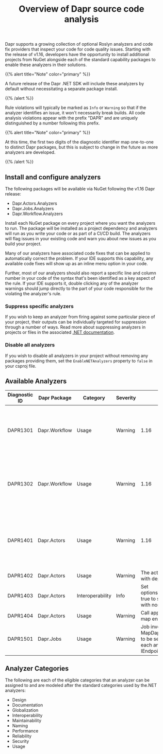﻿---
type: docs
title: "Overview of Dapr source code analysis"
linkTitle: "Code Analysis"
weight: 70000
description: Code analyzers and fixes for common Dapr issues
no_list: true
---

Dapr supports a growing collection of optional Roslyn analyzers and code fix providers that inspect your code for
code quality issues. Starting with the release of v1.16, developers have the opportunity to install additional projects
from NuGet alongside each of the standard capability packages to enable these analyzers in their solutions.

{{% alert title="Note" color="primary" %}}

A future release of the Dapr .NET SDK will include these analyzers by default without necessitating a separate package
install.

{{% /alert %}}

Rule violations will typically be marked as `Info` or `Warning` so that if the analyzer identifies an issue, it won't
necessarily break builds. All code analysis violations appear with the prefix "DAPR" and are uniquely distinguished
by a number following this prefix. 

{{% alert title="Note" color="primary" %}}

At this time, the first two digits of the diagnostic identifier map one-to-one to distinct Dapr packages, but this 
is subject to change in the future as more analyzers are developed.

{{% /alert %}}

## Install and configure analyzers
The following packages will be available via NuGet following the v1.16 Dapr release:
- Dapr.Actors.Analyzers
- Dapr.Jobs.Analyzers
- Dapr.Workflow.Analyzers

Install each NuGet package on every project where you want the analyzers to run. The package will be installed as a
project dependency and analyzers will run as you write your code or as part of a CI/CD build. The analyzers will flag
issues in your existing code and warn you about new issues as you build your project.

Many of our analyzers have associated code fixes that can be applied to automatically correct the problem. If your IDE
supports this capability, any available code fixes will show up as an inline menu option in your code.

Further, most of our analyzers should also report a specific line and column number in your code of the syntax that's 
been identified as a key aspect of the rule. If your IDE supports it, double clicking any of the analyzer warnings 
should jump directly to the part of your code responsible for the violating the analyzer's rule.

### Suppress specific analyzers
If you wish to keep an analyzer from firing against some particular piece of your project, their outputs can be
individually targeted for suppression through a number of ways. Read more about suppressing analyzers in projects
or files in the associated [.NET documentation](https://learn.microsoft.com/en-us/dotnet/fundamentals/code-analysis/suppress-warnings#use-the-suppressmessageattribute).

### Disable all analyzers
If you wish to disable all analyzers in your project without removing any packages providing them, set
the `EnableNETAnalyzers` property to `false` in your csproj file.

## Available Analyzers

| Diagnostic ID | Dapr Package | Category         | Severity     | Version Added                                                                                                                     | Description                                                                         | Code Fix Available |
| -- | -- |------------------|--------------|-----------------------------------------------------------------------------------------------------------------------------------|-------------------------------------------------------------------------------------| -- |
| DAPR1301 | Dapr.Workflow | Usage | Warning      | 1.16                                                                                                                              | The workflow type is not registered with the dependency injection provider          | Yes |
| DAPR1302 | Dapr.Workflow | Usage | Warning | 1.16                                                                                                                              | The workflow activity type is not registered with the dependency injection provider | Yes | 
| DAPR1401 | Dapr.Actors | Usage            | Warning      | 1.16                                                                                                                              | Actor timer method invocations require the named callback method to exist on type   | No                 |
| DAPR1402 | Dapr.Actors | Usage            | Warning      | The actor type is not registered with dependency injection                                                                        | Yes                                                                                 |
| DAPR1403 | Dapr.Actors | Interoperability | Info         | Set options.UseJsonSerialization to true to support interoperability with non-.NET actors                                         | Yes                                                                                 |
| DAPR1404 | Dapr.Actors | Usage            | Warning      | Call app.MapActorsHandlers to map endpoints for Dapr actors                                                                       | Yes                                                                                 |
| DAPR1501 | Dapr.Jobs | Usage            | Warning      | Job invocations require the MapDaprScheduledJobHandler to be set and configured for each anticipated job on IEndpointRouteBuilder | No                                                                                  |

## Analyzer Categories
The following are each of the eligible categories that an analyzer can be assigned to and are modeled after the 
standard categories used by the.NET analyzers:
- Design
- Documentation
- Globalization
- Interoperability
- Maintainability
- Naming
- Performance
- Reliability
- Security
- Usage